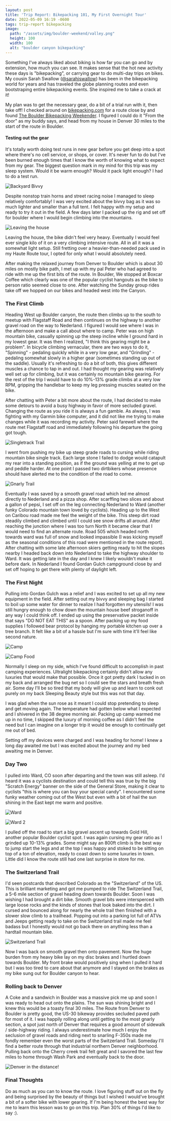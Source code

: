 ```yaml
---
layout: post
title: 'Trip Report: Bikepacking 101, My First Overnight Tour'
date: 2022-05-09 16:19 -0600
tags: trip-report bikepacking
image:
  path: "/assets/img/boulder-weekend/valley.png"
  height: 100
  width: 100
  alt: "boulder canyon bikepacking"
---
```


Something I've always liked about biking is how far you can go and by extension, how much you can see. It makes sense that the hot new activity these days is "bikepacking", or carrying gear to do multi-day trips on bikes. My cousin Sarah Swallow ([@sarahjswallow](https://www.instagram.com/sarahjswallow/?hl=en)) has been in the bikepacking world for years and has traveled the globe planning routes and even bootstraping entire bikepacking events. She inspired me to take a crack at it!

My plan was to get the necessary gear, do a bit of a trial run with it, then take off! I checked around on [bikepacking.com](bikepacking.com) for a route close by and found [The Boulder Bikepacking Weekender](https://bikepacking.com/routes/boulder-bikepacking-loop/). I figured I could do it "From the door" as my buddy says, and head from my house in Denver 30 miles to the start of the route in Boulder.

#### Testing out the gear

It's totally worth doing test runs in new gear before you get deep into a spot where there's no cell service, or shops, or cover. It's never fun to do but I've been burned enough times that I know the worth of knowing what to expect from my gear. The biggest question mark in my mind for this trip was my sleep system. Would it be warm enough? Would it pack light enough? I had to do a test run.

![Backyard Bivvy](/assets/img/boulder-weekend/bivvy.png)

Despite nonstop train horns and street racing noise I managed to sleep relatively comfortably! I was very excited about the bivvy bag as it was so much lighter and smaller than a full tent. I felt happy with my setup and ready to try it out in the field. A few days later I packed up the rig and set off for boulder where I would begin climbing into the mountains.

![Leaving the house](/assets/img/boulder-weekend/leaving-the-house.png)

Leaving the house, the bike didn't feel very heavy. Eventually I would feel ever single kilo of it on a very climbing intensive route. All in all it was a somewhat light setup. Still fretting over a heavier-than-needed pack used in my Haute Route tour, I opted for only what I would absolutely need.

After making the relaxed journey from Denver to Boulder which is about 30 miles on mostly bike path, I met up with my pal Peter who had agreed to ride with me up the first bits of the route. In Boulder, We stopped at Boxcar Coffee which clearly was one of the popular cyclist hangouts as the bike to person ratio seemed close to one. After watching the Sunday group rides take off we hopped on our bikes and headed west into the Canyon.

### The First Climb

Heading West up Boulder canyon, the route then climbs up to the south to meetup with Flagstaff Road and then continues on the highway to another gravel road on the way to Nederland. I figured I would see where I was in the afternoon and make a call about where to camp. Peter was on high mountain bike, casually spinning up the steep incline while I ground hard in my lowest gear. It was then I realized, "I think this gearing might be a problem". In bicycle climbing vernacular, there are two ways to do it, "Spinning" - pedaling quickly while in a very low gear, and "Grinding" - pedaling somewhat slowly in a higher gear (sometimes standing up out of the saddle). Usually it's refreshing to do a bit of both, this gives different muscles a chance to tap in and out. I had thought my gearing was relatively well set up for climbing, but it was certainly no mountain bike gearing. For the rest of the trip I would have to do 10%-13% grade climbs at a very low RPM, gripping the handlebar to keep my leg pressing muscles seated on the bike.

After chatting with Peter a bit more about the route, I had decided to make some detours to avoid a busy highway in favor of more secluded gravel. Changing the route as you ride it is always a fun gamble. As always, I was fighting with my Garmin bike computer, and it did not like me trying to make changes while it was recording my activity. Peter said farewell where the route met Flagstaff road and immediately following his departure the going got tough.

![Singletrack Trail](/assets/img/boulder-weekend/singletrack.png)

I went from pushing my bike up steep grade roads to cursing while riding mountain bike single track. Each large stone I failed to dodge would catapult my rear into a standing position, as if the ground was yelling at me to get up and peddle harder. At one point I passed two dirtbikers whose presence should have alerted me to the condition of the road to come.

![Gnarly Trail](/assets/img/boulder-weekend/trail-2.png)

Eventually I was saved by a smooth gravel road which led me almost directly to Nederland and a pizza shop. After scarffing two slices and about a gallon of pepsi, I set off on the leg connecting Nederland to Ward (another funky Colorado mountain town loved by cyclists). Heading up to the West on Caribou road made me feel the weight of the bike. This steep dirt road steadily climbed and climbed until I could see snow drifts all around. After reaching the junction where I was too turn North it became clear that I would need to find an alternate route. Road 505 which headed north towards ward was full of snow and looked impassible (I was kicking myself as the seasonal conditions of this road were mentioned in the route report). After chatting with some late afternoon skiers getting ready to hit the slopes nearby I headed back down into Nederland to take the highway shoulder to Ward. It was getting late in the day and I knew I likely wouldn't make it before dark. In Nederland I found Gordan Gulch campground close by and set off hoping to get there with plenty of daylight left.

### The First Night

Pulling into Gordan Gulch was a relief and I was excited to set up all my new equipment in the field. After setting out my bivvy and sleeping bag I started to boil up some water for dinner to realize I had forgotten my utensils! I was still hungry enough to chow down the mountain house beef stroganoff in any way I could think off. I ended up using the preservative packet inside that says "DO NOT EAT THIS" as a spoon. After packing up my food supplies I followed bear protocol by hanging my portable kitchen up over a tree branch. It felt like a bit of a hassle but I'm sure with time it'll feel like second nature.

![Camp](/assets/img/boulder-weekend/camp.png)

![Camp Food](/assets/img/boulder-weekend/camp-food.png)

Normally I sleep on my side, which I've found difficult to accomplish in past camping experiences. Ultralight bikepacking certainly didn't allow any luxuries that would make that possible. Once it got pretty dark I tucked in on my back and arranged the bug net so I could see the stars and breath fresh air. Some day I'll be so tired that my body will give up and learn to conk out purely on my back Sleeping Beauty style but this was not that day.

I was glad when the sun rose as it meant I could stop pretending to sleep and get moving again. The temperature had gotten below what I expected and I shivered in the 38 degree morning air. Packing up camp warmed me up in no time, I skipped the luxury of morning coffee as I didn't feel the need but I can imagine on a longer trip it would be enough to continually get me out of bed.

Setting off my devices were charged and I was heading for home! I knew a long day awaited me but I was excited about the journey and my bed awaiting me in Denver.

### Day Two

I pulled into Ward, CO soon after departing and the town was still asleep. I'd heard it was a cyclists destination and could tell this was true by the big "Scratch Energy" banner on the side of the General Store, making it clear to cyclists "this is where you can buy your special candy". I encountered some funky weather coming out of the West but even with a bit of hail the sun shining in the East kept me warm and positive.

![Ward](/assets/img/boulder-weekend/ward.png)

![Ward 2](/assets/img/boulder-weekend/ward-2.png)

I pulled off the road to start a big gravel ascent up towards Gold Hill, another popular Boulder cyclist spot. I was again cursing my gear ratio as I grinded up 10-13% grades. Some might say an 800ft climb is the best way to jump start the legs and at the top I was happy and stoked to be sitting on top of a ton of elevation, ready to coast down to some luxuries in town. Little did I know the route still had one last surprise in store for me.

### The Switzerland Trail

I'd seen postcards that described Colorado as the "Switzerland" of the US. This is brilliant marketing and got me pumped to ride The Switzerland Trail, a 5-6 mile section of gravel heading down towards Boulder. Soon I was wishing I had brought a dirt bike. Smooth gravel bits were intersperced with large loose rocks and the kinds of stones that look baked into the dirt. I cursed and bounced along for nearly the whole trail then finished with a slower slow climb to a trailhead. Popping out into a parking lot full of ATVs and Jeeps getting ready to take on the Switzerland trail made me feel badass but I honestly would not go back there on anything less than a hardtail mountain bike.

![Switzerland Trail](/assets/img/boulder-weekend/road.png)

Now I was back on smooth gravel then onto pavement. Now the huge burden from my heavy bike lay on my disc brakes and I hurtled down towards Boulder. My front brake would positively sing when I pulled it hard but I was too tired to care about that anymore and I stayed on the brakes as my bike sung out for Boulder canyon to hear.

### Rolling back to Denver

A Coke and a sandwich in Boulder was a massive pick me up and soon I was ready to head out onto the plains. The sun was shining bright and I knew this would be a toasty final 30 miles. The Route from Denver to Boulder is pretty good, the US-30 bikeway provides secluded paved path for most of it. I was happily rolling along until getting to the most gnarly section, a spot just north of Denver that requires a good amount of sidewalk / side-highway riding. I always underestimate how much I enjoy the seclusion of gravel roads and riding next to snarling F-350s made me fondly remember even the worst parts of the Switzerland Trail. Someday I'll find a better route through that industrial northern Denver neighborhood. Pulling back onto the Cherry creek trail felt great and I savored the last few miles to home through Wash Park and eventually back to the door.

![Denver in the distance!](/assets/img/boulder-weekend/denver.png)

### Final Thoughts

Do as much as you can to know the route. I love figuring stuff out on the fly and being surprised by the beauty of things but I wished I would've brought a bit of a softer bike with lower gearing. If I'm being honest the best way for me to learn this lesson was to go on this trip. Plan 30% of things I'd like to say :).
